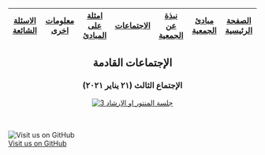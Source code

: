 | [ الاسئلة الشائعة](https://amateursanonymous.github.io/faq) | [ معلومات اخرى](https://amateursanonymous.github.io/#) | [   امثلة على المبادئ](https://amateursanonymous.github.io/about-us) | [ الاجتماعات](https://amateursanonymous.github.io/meetings) | [ نبذة عن الجمعية](https://amateursanonymous.github.io/principles-examples) |  [ مبادئ الجمعية](https://amateursanonymous.github.io/principles) | [  الصفحة الرئيسية](https://amateursanonymous.github.io)
| :---: | :---: | :---: | :---: | :---: | :---: | :---: |

## <center> الإجتماعات القادمة </center>

### <center> الإجتماع الثالث (٢١ يناير ٢٠٢١) </center>

<p align="center">
  <a href="#"><img src="https://raw.githubusercontent.com/amateursanonymous/amateursanonymous.github.io/main/assets/mentor-soft-session-3-400.png" alt=" 3 جلسة المنتور او الإرشاد"/></a>
</p>

<br><br>
![Visit us on GitHub](https://raw.githubusercontent.com/amateursanonymous/amateursanonymous.github.io/main/assets/GitHub-logo-100.png)<br>
[Visit us on GitHub](https://github.com/amateursanonymous/amateursanonymous.github.io)
